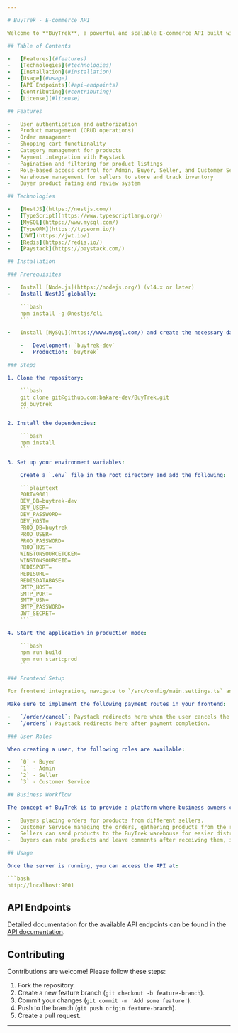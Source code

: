 ```yaml
---

# BuyTrek - E-commerce API

Welcome to **BuyTrek**, a powerful and scalable E-commerce API built with NestJS. BuyTrek allows business owners to join as market owners, buyers to shop from various sellers, and customer service to manage the distribution of products. This API provides the necessary endpoints to manage products, users, orders, and more, for a seamless online shopping experience.

## Table of Contents

-   [Features](#features)
-   [Technologies](#technologies)
-   [Installation](#installation)
-   [Usage](#usage)
-   [API Endpoints](#api-endpoints)
-   [Contributing](#contributing)
-   [License](#license)

## Features

-   User authentication and authorization
-   Product management (CRUD operations)
-   Order management
-   Shopping cart functionality
-   Category management for products
-   Payment integration with Paystack
-   Pagination and filtering for product listings
-   Role-based access control for Admin, Buyer, Seller, and Customer Service
-   Warehouse management for sellers to store and track inventory
-   Buyer product rating and review system

## Technologies

-   [NestJS](https://nestjs.com/)
-   [TypeScript](https://www.typescriptlang.org/)
-   [MySQL](https://www.mysql.com/)
-   [TypeORM](https://typeorm.io/)
-   [JWT](https://jwt.io/)
-   [Redis](https://redis.io/)
-   [Paystack](https://paystack.com/)

## Installation

### Prerequisites

-   Install [Node.js](https://nodejs.org/) (v14.x or later)
-   Install NestJS globally:

    ```bash
    npm install -g @nestjs/cli
    ```

-   Install [MySQL](https://www.mysql.com/) and create the necessary databases for development and production:

    -   Development: `buytrek-dev`
    -   Production: `buytrek`

### Steps

1. Clone the repository:

    ```bash
    git clone git@github.com:bakare-dev/BuyTrek.git
    cd buytrek
    ```

2. Install the dependencies:

    ```bash
    npm install
    ```

3. Set up your environment variables:

    Create a `.env` file in the root directory and add the following:

    ```plaintext
    PORT=9001
    DEV_DB=buytrek-dev
    DEV_USER=
    DEV_PASSWORD=
    DEV_HOST=
    PROD_DB=buytrek
    PROD_USER=
    PROD_PASSWORD=
    PROD_HOST=
    WINSTONSOURCETOKEN=
    WINSTONSOURCEID=
    REDISPORT=
    REDISURL=
    REDISDATABASE=
    SMTP_HOST=
    SMTP_PORT=
    SMTP_USN=
    SMTP_PASSWORD=
    JWT_SECRET=
    ```

4. Start the application in production mode:

    ```bash
    npm run build
    npm run start:prod
    ```

### Frontend Setup

For frontend integration, navigate to `/src/config/main.settings.ts` and update the base URL for both development and production environments.

Make sure to implement the following payment routes in your frontend:

-   `/order/cancel`: Paystack redirects here when the user cancels the payment. You should call the backend's "cancel order payment('/api/v1/order/cancel?id=<orderId>&type=payment')" endpoint and then redirect the user back to the cart page. Note leave type=payment like that only add the order id
-   `/orders`: Paystack redirects here after payment completion.

### User Roles

When creating a user, the following roles are available:

-   `0` - Buyer
-   `1` - Admin
-   `2` - Seller
-   `3` - Customer Service

## Business Workflow

The concept of BuyTrek is to provide a platform where business owners can join as market owners, sellers can list their products, and buyers can purchase items. The workflow involves:

-   Buyers placing orders for products from different sellers.
-   Customer Service managing the orders, gathering products from the respective sellers, and ensuring all items are ready before shipping the complete order to the buyer.
-   Sellers can send products to the BuyTrek warehouse for easier distribution. They can track inventory and send additional items as needed.
-   Buyers can rate products and leave comments after receiving them, improving the buying experience.

## Usage

Once the server is running, you can access the API at:

```bash
http://localhost:9001
```

## API Endpoints

Detailed documentation for the available API endpoints can be found in the [API documentation](#api-endpoints).

## Contributing

Contributions are welcome! Please follow these steps:

1. Fork the repository.
2. Create a new feature branch (`git checkout -b feature-branch`).
3. Commit your changes (`git commit -m 'Add some feature'`).
4. Push to the branch (`git push origin feature-branch`).
5. Create a pull request.

---
```

